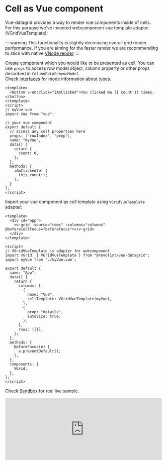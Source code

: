 # Cell as Vue component

Vue-datagrid provides a way to render vue components inside of cells.
<br>For this porpose we've invented webcomponent vue template adapter (VGridVueTemplate);

::: warning
This functionality is slightly decreasing overall grid render performance. If you are aiming for the faster render we are recommending to stick with native <a href="./cell.renderer.html">VNode render</a>.
:::

Create component which you would like to be presented as cell.
You can use `props` to access row model object, column property or other props described in `ColumnDataSchemaModel`.
<br>Check [interfaces](https://github.com/revolist/revogrid/blob/master/src/interfaces.d.ts) for mode information about types.

```vue
<template>
  <button v-on:click="iAmClicked">You clicked me {{ count }} times.</button>
</template>
<script>
// myVue.vue
import Vue from "vue";

// your vue component
export default {
  // access any cell properties here
  props: ["rowIndex", "prop"],
  name: "myVue",
  data() {
    return {
      count: 0,
    };
  },
  methods: {
    iAmClicked(e) {
      this.count++;
    },
  }
};
</script>
```

Import your vue component as cell template using `VGridVueTemplate` adapter:

```vue
<template>
  <div id="app">
    <v-grid :source="rows" :columns="columns" @beforeCellFocus="beforeFocus"></v-grid>
  </div>
</template>

<script>
// VGridVueTemplate is adapter for webcomponent
import VGrid, { VGridVueTemplate } from "@revolist/vue-datagrid";
import myVue from './myVue.vue';

export default {
  name: "App",
  data() {
    return {
      columns: [
        {
          name: "Vue",
          cellTemplate: VGridVueTemplate(myVue),
        },
        {
          prop: "details",
          autoSize: true,
        },
      ],
      rows: [{}],
    };
  },
  methods: {
    beforeFocus(e) {
      e.preventDefault();
    },
  },
  components: {
    VGrid,
  },
};
</script>
```

Check [Sandbox](https://codesandbox.io/s/revogrid-vuecomponent-9yh0o?file=/src/App.vue) for real live sample.
<ClientOnly>
  <div class="tile">
    <iframe src="https://codesandbox.io/embed/revogrid-vuecomponent-9yh0o?fontsize=14&hidenavigation=1&theme=dark"
      style="width:100%; height:200px; border:0; border-radius: 4px; overflow:hidden;"
      title="RevoGrid-VueComponent"
      allow="accelerometer; ambient-light-sensor; camera; encrypted-media; geolocation; gyroscope; hid; microphone; midi; payment; usb; vr; xr-spatial-tracking"
      sandbox="allow-forms allow-modals allow-popups allow-presentation allow-same-origin allow-scripts"
      ></iframe>
  </div>
</ClientOnly>
